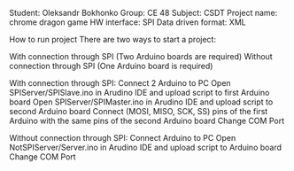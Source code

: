 Student: Oleksandr Bokhonko Group: CE 48 Subject: CSDT
Project name: chrome dragon game 
HW interface: SPI
Data driven format: XML

How to run project
There are two ways to start a project:

With connection through SPI (Two Arduino boards are required)
Without connection through SPI (One Arduino board is required)

With connection through SPI:
Connect 2 Arduino to PC
Open SPIServer/SPISlave.ino in Arudino IDE and upload script to first Arduino board
Open SPIServer/SPIMaster.ino in Arudino IDE and upload script to second Arduino board
Connect (MOSI, MISO, SCK, SS) pins of the first Arduino with the same pins of the second Arduino board
Change COM Port

Without connection through SPI:
Connect Arduino to PC
Open NotSPIServer/Server.ino in Arudino IDE and upload script to Arduino board
Change COM Port
